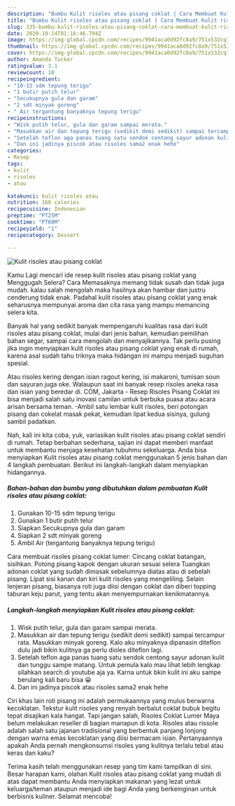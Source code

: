 ```yaml
---
description: "Bumbu Kulit risoles atau pisang coklat | Cara Membuat Kulit risoles atau pisang coklat Yang Sedap"
title: "Bumbu Kulit risoles atau pisang coklat | Cara Membuat Kulit risoles atau pisang coklat Yang Sedap"
slug: 335-bumbu-kulit-risoles-atau-pisang-coklat-cara-membuat-kulit-risoles-atau-pisang-coklat-yang-sedap
date: 2020-10-14T01:16:46.794Z
image: https://img-global.cpcdn.com/recipes/9941aca0d92fc8a9/751x532cq70/kulit-risoles-atau-pisang-coklat-foto-resep-utama.jpg
thumbnail: https://img-global.cpcdn.com/recipes/9941aca0d92fc8a9/751x532cq70/kulit-risoles-atau-pisang-coklat-foto-resep-utama.jpg
cover: https://img-global.cpcdn.com/recipes/9941aca0d92fc8a9/751x532cq70/kulit-risoles-atau-pisang-coklat-foto-resep-utama.jpg
author: Amanda Tucker
ratingvalue: 3.1
reviewcount: 10
recipeingredient:
- "10-15 sdm tepung terigu"
- "1 butir putih telur"
- "Secukupnya gula dan garam"
- "2 sdt minyak goreng"
- " Air tergantung banyaknya tepung terigu"
recipeinstructions:
- "Wisk putih telur, gula dan garam sampai merata."
- "Masukkan air dan tepung terigu (sedikit demi sedikit) sampai tercampur rata. Masukkan minyak goreng. Kalo aku minyaknya dipanasin diteflon dulu jadi bikin kulitnya ga perlu dioles diteflon lagi."
- "Setelah teflon aga panas tuang satu sendok centong sayur adonan kulit dan tunggu sampe matang. Untuk pemula kalo mau lihat lebih lengkap silahkan search di youtube aja ya. Karna untuk bkin kulit ini aku sampe berulang kali baru bisa 😀"
- "Dan ini jadinya piscok atau risoles sama2 enak hehe"
categories:
- Resep
tags:
- kulit
- risoles
- atau

katakunci: kulit risoles atau 
nutrition: 160 calories
recipecuisine: Indonesian
preptime: "PT25M"
cooktime: "PT60M"
recipeyield: "1"
recipecategory: Dessert

---
```



![Kulit risoles atau pisang coklat](https://img-global.cpcdn.com/recipes/9941aca0d92fc8a9/751x532cq70/kulit-risoles-atau-pisang-coklat-foto-resep-utama.jpg)

Kamu Lagi mencari ide resep kulit risoles atau pisang coklat yang Menggugah Selera? Cara Memasaknya memang tidak susah dan tidak juga mudah. kalau salah mengolah maka hasilnya akan hambar dan justru cenderung tidak enak. Padahal kulit risoles atau pisang coklat yang enak seharusnya mempunyai aroma dan cita rasa yang mampu memancing selera kita.

Banyak hal yang sedikit banyak mempengaruhi kualitas rasa dari kulit risoles atau pisang coklat, mulai dari jenis bahan, kemudian pemilihan bahan segar, sampai cara mengolah dan menyajikannya. Tak perlu pusing jika ingin menyiapkan kulit risoles atau pisang coklat yang enak di rumah, karena asal sudah tahu triknya maka hidangan ini mampu menjadi suguhan spesial.

Atau risoles kering dengan isian ragout kering, isi makaroni, tumisan soun dan sayuran juga oke. Walaupun saat ini banyak resep risoles aneka rasa dan isian yang beredar di. COM, Jakarta - Resep Risoles Pisang Coklat ini bisa menjadi salah satu inovasi camilan untuk berbuka puasa atau acara arisan bersama teman. -Ambil satu lembar kulit risoles, beri potongan pisang dan cokelat masak pekat, kemudian lipat kedua sisinya, gulung sambil padatkan.


Nah, kali ini kita coba, yuk, variasikan kulit risoles atau pisang coklat sendiri di rumah. Tetap berbahan sederhana, sajian ini dapat memberi manfaat untuk membantu menjaga kesehatan tubuhmu sekeluarga. Anda bisa menyiapkan Kulit risoles atau pisang coklat menggunakan 5 jenis bahan dan 4 langkah pembuatan. Berikut ini langkah-langkah dalam menyiapkan hidangannya.

<!--inarticleads1-->

##### Bahan-bahan dan bumbu yang dibutuhkan dalam pembuatan Kulit risoles atau pisang coklat:

1. Gunakan 10-15 sdm tepung terigu
1. Gunakan 1 butir putih telur
1. Siapkan Secukupnya gula dan garam
1. Siapkan 2 sdt minyak goreng
1. Ambil  Air (tergantung banyaknya tepung terigu)


Cara membuat risoles pisang coklat lumer: Cincang coklat batangan, sisihkan. Potong pisang kapok dengan ukuran sesuai selera Tuangkan adonan coklat yang sudah dimasak sebelumnya diatas atau di sebelah pisang. Lipat sisi kanan dan kiri kulit risoles yang mengeliling. Selain lenjeran pisang, biasanya roti juga diisi dengan coklat dan diberi topping taburan keju parut, yang tentu akan menyempurnakan kenikmatannya. 

<!--inarticleads2-->

##### Langkah-langkah menyiapkan Kulit risoles atau pisang coklat:

1. Wisk putih telur, gula dan garam sampai merata.
1. Masukkan air dan tepung terigu (sedikit demi sedikit) sampai tercampur rata. Masukkan minyak goreng. Kalo aku minyaknya dipanasin diteflon dulu jadi bikin kulitnya ga perlu dioles diteflon lagi.
1. Setelah teflon aga panas tuang satu sendok centong sayur adonan kulit dan tunggu sampe matang. Untuk pemula kalo mau lihat lebih lengkap silahkan search di youtube aja ya. Karna untuk bkin kulit ini aku sampe berulang kali baru bisa 😀
1. Dan ini jadinya piscok atau risoles sama2 enak hehe


Ciri khas lain roti pisang ini adalah permukaannya yang mulus berwarna kecoklatan. Tekstur kulit risoles yang renyah berbalut coklat bubuk begitu tepat disajikan kala hangat. Tapi jangan salah, Risoles Coklat Lumer Maya belum melakukan reseller di bagian manapun di kota. Risoles atau rissole adalah salah satu jajanan tradisional yang berbentuk panjang lonjong dengan warna emas kecoklatan yang diisi bermacam isian. Pertanyaannya apakah Anda pernah mengkonsumsi risoles yang kulitnya terlalu tebal atau keras dan kaku? 

Terima kasih telah menggunakan resep yang tim kami tampilkan di sini. Besar harapan kami, olahan Kulit risoles atau pisang coklat yang mudah di atas dapat membantu Anda menyiapkan makanan yang lezat untuk keluarga/teman ataupun menjadi ide bagi Anda yang berkeinginan untuk berbisnis kuliner. Selamat mencoba!

